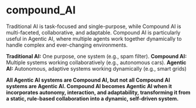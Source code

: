 # compound_AI
Traditional AI is task-focused and single-purpose, while Compound AI is multi-faceted, collaborative, and adaptable.
Compound AI is particularly useful in Agentic AI, where multiple agents work together dynamically to handle complex and ever-changing environments.

**Traditional AI:** One purpose, one system (e.g., spam filter).
**Compound AI:** Multiple systems working collaboratively (e.g., autonomous cars).
**Agentic AI:** Autonomous, adaptive systems working dynamically (e.g., smart grids)

**All Agentic AI systems are Compound AI, but not all Compound AI systems are Agentic AI. Compound AI becomes Agentic AI when it incorporates autonomy, interaction, and adaptability, transforming it from a static, rule-based collaboration into a dynamic, self-driven system.**





